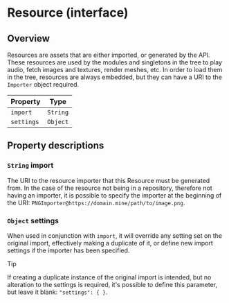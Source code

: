 # Resource (interface)

## Overview

Resources are assets that are either imported, or generated by the API. These resources are used by the modules and singletons in the tree to play audio, fetch images and textures, render meshes, etc. In order to load them in the tree, resources are always embedded, but they can have a URI to the `Importer` object required.

| Property | Type |
|----------|------|
| `import` | `String` |
| `settings` | `Object` |

## Property descriptions

### `String` import

The URI to the resource importer that this Resource must be generated from. In the case of the resource not being in a repository, therefore not having an importer, it is possible to specify the importer at the beginning of the URI: `PNGImporter@https://domain.mine/path/to/image.png`.

### `Object` settings

When used in conjunction with `import`, it will override any setting set on the original import, effectively making a duplicate of it, or define new import settings if the importer has been specified.

> [!TIP]
> If creating a duplicate instance of the original import is intended, but no alteration to the settings is required, it's possible to define this parameter, but leave it blank: `"settings": { }`.
